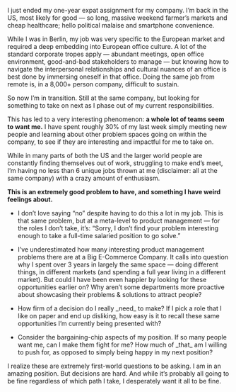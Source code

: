 <p>I just ended my one-year expat assignment for my company. I’m back in the US, most likely for good — so long, massive weekend farmer’s markets and cheap healthcare; hello political malaise and smartphone convenience.</p><p>While I was in Berlin, my job was very specific to the European market and required a deep embedding into European office culture. A lot of the standard corporate tropes apply — abundant meetings, open office environment, good-and-bad stakeholders to manage — but knowing how to navigate the interpersonal relationships and cultural nuances of an office is best done by immersing oneself in that office. Doing the same job from remote is, in a 8,000+ person company, difficult to sustain.</p><p>So now I’m in transition. Still at the same company, but looking for something to take on next as I phase out of my current responsibilities.</p><p>This has led to a very interesting phenomenon: <strong>a whole lot of teams seem to want me.</strong> I have spent roughly 30% of my last week simply meeting new people and learning about other problem spaces going on within the company, to see if they are interesting and impactful for me to take on.</p><p>While in many parts of both the US and the larger world people are constantly finding themselves out of work, struggling to make end’s meet, I’m having no less than 6 unique jobs thrown at me (disclaimer: all at the same company) with a crazy amount of enthusiasm.</p><p><strong>This is an extremely good problem to have, and something I have weird feelings about.</strong></p><ul><li><p>I don’t love saying “no” despite having to do this a lot in my job. This is that same problem, but at a meta-level to product management — for the roles I don’t take, it’s: “Sorry, I don’t find your problem interesting enough to take a full-time salaried position to go solve.”</p></li><li><p>I’ve underestimated how many interesting product management problems there are at a Big E-Commerce Company. It calls into question why I spent over 3 years in largely the same space — doing different things, in different markets (and spending a full year living in a different market). But could I have been even happier by looking for these opportunities earlier on? Why aren’t some departments more proactive about showcasing their problems &amp; solutions to attract people?</p></li><li><p>How firm of a decision do I really _need_ to make? If I pick a role that I like on paper and end up disliking, how easy is it to recall these same opportunities I’m currently being presented with?</p></li><li><p>Consider the bargaining-chip aspects of my position. If so many people want me, can I make them fight for me? How much of _that_ am I willing to push for, as opposed to simply being happy in my next position?</p></li></ul><p>I realize these are extremely first-world questions to be asking. I am in an amazing position. But decisions are hard. And while it’s probably all going to be fine regardless of which path I take, I desperately want it all to be fine.</p>